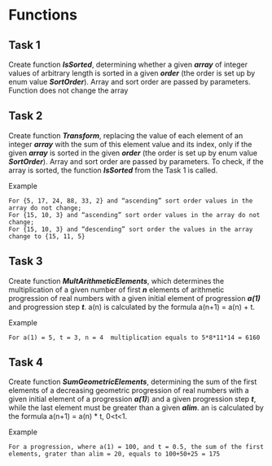 # Functions

## Task 1 
Create function _**IsSorted**_, determining whether a given _**array**_ of integer values of arbitrary length is sorted in a given _**order**_ (the order is set up by enum value _**SortOrder**_). Array and sort order are passed by parameters. Function does not change the array
 
## Task 2
Create function _**Transform**_, replacing the value of each element of an integer **_array_** with the sum of this element value and its index, only if the given **_array_** is sorted in the given **_order_** (the order is set up by enum value **_SortOrder_**). Array and sort order are passed by parameters. To check, if the array is sorted, the function **_IsSorted_** from the Task 1 is called.  

Example 

```
For {5, 17, 24, 88, 33, 2} and “ascending” sort order values in the array do not change; 
For {15, 10, 3} and “ascending” sort order values in the array do not change; 
For {15, 10, 3} and “descending” sort order the values in the array change to {15, 11, 5} 
```
## Task 3
Create function **_MultArithmeticElements_**, which determines the multiplication of a given number of first **_n_** elements of arithmetic progression of real numbers with a given initial element of progression **_a(1)_** and progression step **_t_**. a(n) is calculated by the formula a(n+1) = a(n) + t.  

Example 

```
For a(1) = 5, t = 3, n = 4  multiplication equals to 5*8*11*14 = 6160 
```
## Task 4
Create function **_SumGeometricElements_**, determining the sum of the first elements of a decreasing geometric progression of real numbers with a given initial element of a progression **_a(1)_**) and a given progression step **_t_**, while the last element must be greater than a given **_alim_**. an is calculated by the formula a(n+1) = a(n) * t, 0<t<1.  

Example 

```
For a progression, where a(1) = 100, and t = 0.5, the sum of the first elements, grater than alim = 20, equals to 100+50+25 = 175  
```
